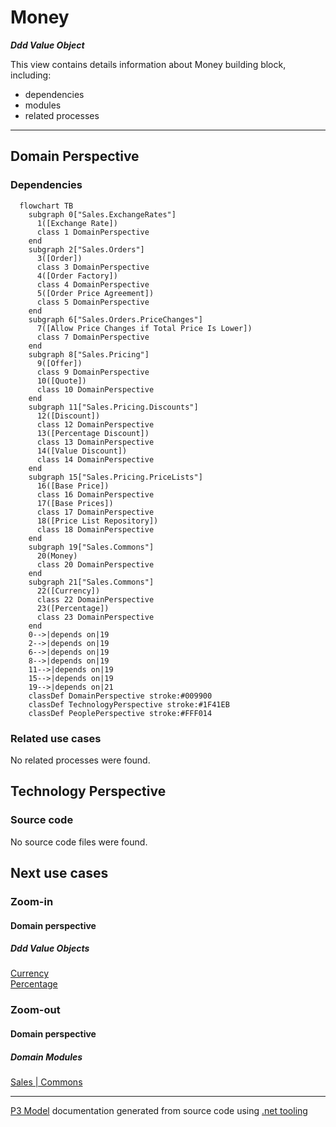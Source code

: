﻿
# Money

***Ddd Value Object***  

This view contains details information about Money building block, including:
- dependencies
- modules
- related processes  

---



## Domain Perspective


### Dependencies

```mermaid
  flowchart TB
    subgraph 0["Sales.ExchangeRates"]
      1([Exchange Rate])
      class 1 DomainPerspective
    end
    subgraph 2["Sales.Orders"]
      3([Order])
      class 3 DomainPerspective
      4([Order Factory])
      class 4 DomainPerspective
      5([Order Price Agreement])
      class 5 DomainPerspective
    end
    subgraph 6["Sales.Orders.PriceChanges"]
      7([Allow Price Changes if Total Price Is Lower])
      class 7 DomainPerspective
    end
    subgraph 8["Sales.Pricing"]
      9([Offer])
      class 9 DomainPerspective
      10([Quote])
      class 10 DomainPerspective
    end
    subgraph 11["Sales.Pricing.Discounts"]
      12([Discount])
      class 12 DomainPerspective
      13([Percentage Discount])
      class 13 DomainPerspective
      14([Value Discount])
      class 14 DomainPerspective
    end
    subgraph 15["Sales.Pricing.PriceLists"]
      16([Base Price])
      class 16 DomainPerspective
      17([Base Prices])
      class 17 DomainPerspective
      18([Price List Repository])
      class 18 DomainPerspective
    end
    subgraph 19["Sales.Commons"]
      20(Money)
      class 20 DomainPerspective
    end
    subgraph 21["Sales.Commons"]
      22([Currency])
      class 22 DomainPerspective
      23([Percentage])
      class 23 DomainPerspective
    end
    0-->|depends on|19
    2-->|depends on|19
    6-->|depends on|19
    8-->|depends on|19
    11-->|depends on|19
    15-->|depends on|19
    19-->|depends on|21
    classDef DomainPerspective stroke:#009900
    classDef TechnologyPerspective stroke:#1F41EB
    classDef PeoplePerspective stroke:#FFF014
```

### Related use cases

No related processes were found.  

## Technology Perspective


### Source code

No source code files were found.  

## Next use cases


### Zoom-in


#### Domain perspective


##### Ddd Value Objects

[Currency](Currency.md)  
[Percentage](Percentage.md)  

### Zoom-out


#### Domain perspective


##### Domain Modules

[Sales | Commons](Commons-module.md)  

---

[P3 Model](https://github.com/P3-model/P3-model) documentation generated from source code using [.net tooling](https://github.com/P3-model/P3-model-dotnet)